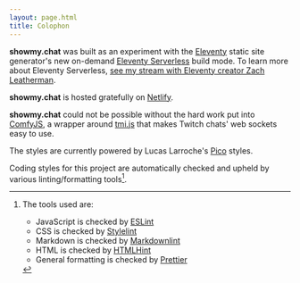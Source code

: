 ```yaml
---
layout: page.html
title: Colophon
---
```


**showmy.chat** was built as an experiment with the [Eleventy](https://11ty.dev) static site generator's new on-demand [Eleventy Serverless](https://www.11ty.dev/docs/plugins/serverless/) build mode. To learn more about Eleventy Serverless, [see my stream with Eleventy creator Zach Leatherman](https://someantics.dev/first-look-eleventy-serverless/).

**showmy.chat** is hosted gratefully on [Netlify](https://netlify.com).

**showmy.chat** could not be possible without the hard work put into [ComfyJS](https://github.com/instafluff/ComfyJS/), a wrapper around [tmi.js](https://tmijs.com/) that makes Twitch chats' web sockets easy to use.

The styles are currently powered by Lucas Larroche's [Pico](https://picocss.com/) styles.

Coding styles for this project are automatically checked and upheld by various linting/formatting tools[^1].

<!-- MD046 is useful, but reports a false positive for footnote-syntax as it's a non-standard md feature -->
<!-- markdownlint-disable MD046 -->

[^1]: The tools used are:

    - JavaScript is checked by [ESLint](https://eslint.org/)
    - CSS is checked by [Stylelint](https://stylelint.io/)
    - Markdown is checked by [Markdownlint](https://github.com/DavidAnson/markdownlint)
    - HTML is checked by [HTMLHint](https://htmlhint.com/)
    - General formatting is checked by [Prettier](https://prettier.io/)
